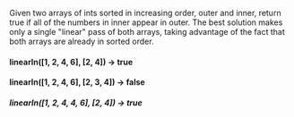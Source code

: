 
Given two arrays of ints sorted in increasing order, outer and inner, return true if all of the numbers in inner appear in outer. The best solution makes only a single "linear" pass of both arrays, taking advantage of the fact that both arrays are already in sorted order.


#### linearIn([1, 2, 4, 6], [2, 4]) → true
#### linearIn([1, 2, 4, 6], [2, 3, 4]) → false
##### linearIn([1, 2, 4, 4, 6], [2, 4]) → true
